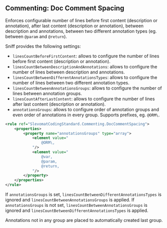 ## Commenting: Doc Comment Spacing

Enforces configurable number of lines before first content (description or annotation), after last content (description or annotation),
between description and annotations, between two different annotation types (eg. between `@param` and `@return`).

Sniff provides the following settings:

*   `linesCountBeforeFirstContent`: allows to configure the number of lines before first content (description or annotation).
*   `linesCountBetweenDescriptionAndAnnotations`: allows to configure the number of lines between description and annotations.
*   `linesCountBetweenDifferentAnnotationsTypes`: allows to configure the number of lines between two different annotation types.
*   `linesCountBetweenAnnotationsGroups`: allows to configure the number of lines between annotation groups.
*   `linesCountAfterLastContent`: allows to configure the number of lines after last content (description or annotation).
*   `annotationsGroups`: allows to configure order of annotation groups and even order of annotations in every group. Supports prefixes, eg. `@ORM\`.

```xml
<rule ref="SlevomatCodingStandard.Commenting.DocCommentSpacing">
	<properties>
		<property name="annotationsGroups" type="array">
			<element value="
				@ORM\,
			"/>
			<element value="
				@var,
				@param,
				@return,
			"/>
		</property>
	</properties>
</rule>
```

If `annotationsGroups` is set, `linesCountBetweenDifferentAnnotationsTypes` is ignored and `linesCountBetweenAnnotationsGroups` is applied.
If `annotationsGroups` is not set, `linesCountBetweenAnnotationsGroups` is ignored and `linesCountBetweenDifferentAnnotationsTypes` is applied.

Annotations not in any group are placed to automatically created last group.
